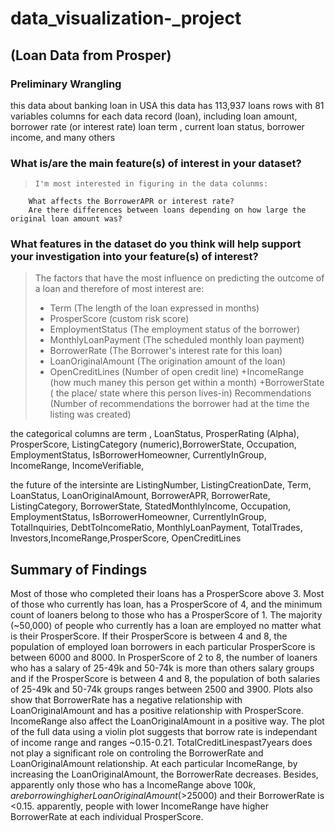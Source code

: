# data_visualization-_project
## (Loan Data from Prosper)
### Preliminary Wrangling
this data about banking loan in USA this data has 113,937 loans rows with 81 variables columns for each data record (loan), including loan amount, borrower rate (or interest rate) loan term , current loan status, borrower income, and many others

### What is/are the main feature(s) of interest in your dataset?

>     I'm most interested in figuring in the data colunms:
        What affects the BorrowerAPR or interest rate?
        Are there differences between loans depending on how large the original loan amount was?


### What features in the dataset do you think will help support your investigation into your feature(s) of interest?

> The factors that have the most influence on predicting the outcome of a loan and therefore of most interest are:    
   >
   >+ Term (The length of the loan expressed in months)
   >+ ProsperScore (custom risk score)
   >+ EmploymentStatus (The employment status of the borrower)
   >+ MonthlyLoanPayment (The scheduled monthly loan payment)
   >+ BorrowerRate (The Borrower's interest rate for this loan)
   >+ LoanOriginalAmount (The origination amount of the loan)
   >+ OpenCreditLines (Number of open credit line)
   >+IncomeRange (how much maney this person get within a month)
   >+BorrowerState ( the place/ state where this person lives-in)
    Recommendations (Number of recommendations the borrower had at the time the listing was created)


the categorical columns are term , LoanStatus, ProsperRating (Alpha), ProsperScore, ListingCategory (numeric),BorrowerState,
Occupation, EmploymentStatus, IsBorrowerHomeowner, CurrentlyInGroup, IncomeRange, IncomeVerifiable,

the future of the intersinte are ListingNumber, ListingCreationDate, Term, LoanStatus, LoanOriginalAmount, BorrowerAPR, BorrowerRate, ListingCategory, BorrowerState, StatedMonthlyIncome, Occupation, EmploymentStatus, IsBorrowerHomeowner, CurrentlyInGroup, TotalInquiries, DebtToIncomeRatio, MonthlyLoanPayment, TotalTrades, Investors,IncomeRange,ProsperScore, OpenCreditLines

## Summary of Findings
Most of those who completed their loans has a ProsperScore above 3. Most of those who currently has loan, has a ProsperScore of 4, and the minimum count of loaners belong to those who has a ProsperScore of 1. The majority (~50,000) of people who currently has a loan are employed no matter what is their ProsperScore. If their ProsperScore is between 4 and 8, the population of employed loan borrowers in each particular ProsperScore is between 6000 and 8000. In ProsperScore of 2 to 8, the number of loaners who has a salary of 25-49k and 50-74k is more than others salary groups and if the ProsperScore is between 4 and 8, the population of both salaries of 25-49k and 50-74k groups ranges between 2500 and 3900. Plots also show that BorrowerRate has a negative relationship with LoanOriginalAmount and has a positive relationship with ProsperScore. IncomeRange also affect the LoanOriginalAmount in a positive way. The plot of the full data using a violin plot suggests that borrow rate is independant of income range and ranges ~0.15-0.21. TotalCreditLinespast7years does not play a significant role on controling the BorrowerRate and LoanOriginalAmount relationship. At each particular IncomeRange, by increasing the LoanOriginalAmount, the BorrowerRate decreases. Besides, apparently only those who has a IncomeRange above $100k, are borrowing higher LoanOriginalAmount (>$25000) and their BorrowerRate is <0.15. apparently, people with lower IncomeRange have higher BorrowerRate at each individual ProsperScore.

